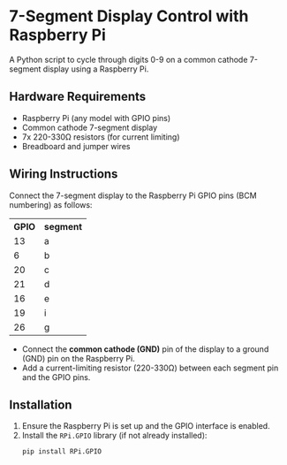 # 7-Segment Display Control with Raspberry Pi

A Python script to cycle through digits 0-9 on a common cathode 7-segment display using a Raspberry Pi.

## Hardware Requirements
- Raspberry Pi (any model with GPIO pins)
- Common cathode 7-segment display
- 7x 220-330Ω resistors (for current limiting)
- Breadboard and jumper wires

## Wiring Instructions
Connect the 7-segment display to the Raspberry Pi GPIO pins (BCM numbering) as follows:

<table>
  <tr>
    <th>GPIO</th>
    <th>segment</th>
  </tr>
  <tr>
    <td>13</td>
    <td>a</td>
  </tr>
  <tr>
    <td>6</td>
    <td>b</td>
  </tr>
  <tr>
    <td>20</td>
    <td>c</td>
  </tr>
  <tr>
    <td>21</td>
    <td>d</td>
  </tr>
  <tr>
    <td>16</td>
    <td>e</td>
  </tr>
  <tr>
    <td>19</td>
    <td>i</td>
  </tr>
    <tr>
    <td>26</td>
    <td>g</td>
  </tr>
</table>

- Connect the **common cathode (GND)** pin of the display to a ground (GND) pin on the Raspberry Pi.
- Add a current-limiting resistor (220-330Ω) between each segment pin and the GPIO pins.

## Installation
1. Ensure the Raspberry Pi is set up and the GPIO interface is enabled.
2. Install the `RPi.GPIO` library (if not already installed):
   ```bash
   pip install RPi.GPIO





